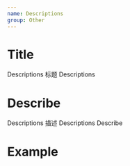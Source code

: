 ```yaml
---
name: Descriptions
group: Other
---
```


# Title

Descriptions 标题
Descriptions

# Describe

Descriptions 描述
Descriptions Describe

# Example
